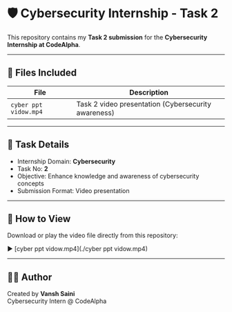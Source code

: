 # 🛡️ Cybersecurity Internship - Task 2  

This repository contains my **Task 2 submission** for the **Cybersecurity Internship at CodeAlpha**.  

---

## 📁 Files Included
| File | Description |
|------|-------------|
| `cyber ppt vidow.mp4` | Task 2 video presentation (Cybersecurity awareness) |

---

## 🎯 Task Details
- Internship Domain: **Cybersecurity**  
- Task No: **2**  
- Objective: Enhance knowledge and awareness of cybersecurity concepts  
- Submission Format: Video presentation  

---

## 🚀 How to View
Download or play the video file directly from this repository:  

▶️ [cyber ppt vidow.mp4](./cyber ppt vidow.mp4)

---

## 👨‍💻 Author
Created by **Vansh Saini**  
Cybersecurity Intern @ CodeAlpha  
